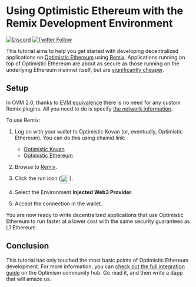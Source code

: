 # Using Optimistic Ethereum with the Remix Development Environment

[![Discord](https://img.shields.io/discord/667044843901681675.svg?color=768AD4&label=discord&logo=https%3A%2F%2Fdiscordapp.com%2Fassets%2F8c9701b98ad4372b58f13fd9f65f966e.svg)](https://discord.com/channels/667044843901681675)
[![Twitter Follow](https://img.shields.io/twitter/follow/optimismPBC.svg?label=optimismPBC&style=social)](https://twitter.com/optimismPBC)

This tutorial aims to help you get started with developing decentralized applications on [Optimistic Ethereum](https://optimism.io/) using [Remix](https://remix.ethereum.org/#optimize=false&runs=200&evmVersion=null). Applications 
running on top of Optimistic Ethereum are about as secure as those running on the underlying Ethereum mainnet itself, but are
[significantly cheaper](https://optimism.io/gas-comparison).

## Setup

In OVM 2.0, thanks to [EVM equivalence](https://medium.com/ethereum-optimism/introducing-evm-equivalence-5c2021deb306) there is no need for any custom Remix plugins. All you need to do is specify [the network information](https://community.optimism.io/docs/infra/networks.html#optimistic-kovan).

To use Remix:

1. Log on with your wallet to Optimistic Kovan (or, eventually,
   Optimistic Ethereum). You can do this using chainid.link:
   - [Optimistic Kovan](https://chainid.link?network=optimism-kovan)
   - [Optimistic Ethereum](https://chainid.link?network=optimism)

1. Browse to [Remix](https://remix.ethereum.org/).
1. Click the run icon (<img src="https://remix-ide.readthedocs.io/en/latest/_images/a-run-icon.png" height="24" valign="top" />).
1. Select the Environment **Injected Web3 Provider**.
1. Accept the connection in the wallet.

You are now ready to write decentralized applications that use Optimistic Ethereum to run faster at a lower cost with the same security guarantees as L1 Ethereum.

## Conclusion

This tutorial has only touched the most basic points of Optimistic Ethereum development. For more information, you can 
[check out the full integration guide](https://community.optimism.io/docs/developers/l2/convert-2.0.html) on the Optimism community hub.
Go read it, and then write a dapp that will amaze us.
